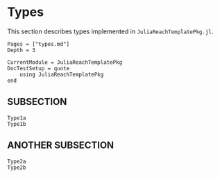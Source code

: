 # Types

This section describes types implemented in `JuliaReachTemplatePkg.jl`.

```@contents
Pages = ["types.md"]
Depth = 3
```

```@meta
CurrentModule = JuliaReachTemplatePkg
DocTestSetup = quote
    using JuliaReachTemplatePkg
end
```

## SUBSECTION

```@docs
Type1a
Type1b
```
## ANOTHER SUBSECTION

```@docs
Type2a
Type2b
```

